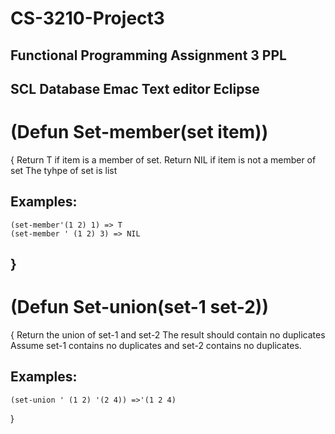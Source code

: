 # CS-3210-Project3
Functional Programming Assignment 3 PPL
------------------------------
SCL Database
Emac Text editor
Eclipse
-----------------------------------------
# (Defun Set-member(set item))
{
    Return T if item is a member of set.
    Return NIL if item is not a member of set
    The tyhpe of set is list
## Examples:
    (set-member'(1 2) 1) => T
    (set-member ' (1 2) 3) => NIL
}
------------------------------------------
# (Defun Set-union(set-1 set-2))
{
   Return the union of set-1 and set-2
   The result should contain no duplicates
   Assume set-1 contains no duplicates and set-2 contains no duplicates.
## Examples:
    (set-union ' (1 2) '(2 4)) =>'(1 2 4)
}

